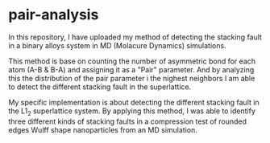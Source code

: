 # pair-analysis
In this repository, I have uploaded my method of detecting the stacking fault in a binary alloys system in MD (Molacure Dynamics) simulations.

This method is base on counting the number of asymmetric bond for each atom (A-B & B-A) and assigning it as a "Pair" parameter. And by analyzing this the distribution of the pair parameter i the nighest neighbors I am able to detect the different stacking fault in the superlattice.

My specific implementation is about detecting the different stacking fault in the L1<sub>2</sub> superlattice system. By applying this method, I was able to identify three different kinds of stacking faults in a compression test of rounded edges Wulff shape nanoparticles from an MD simulation.

